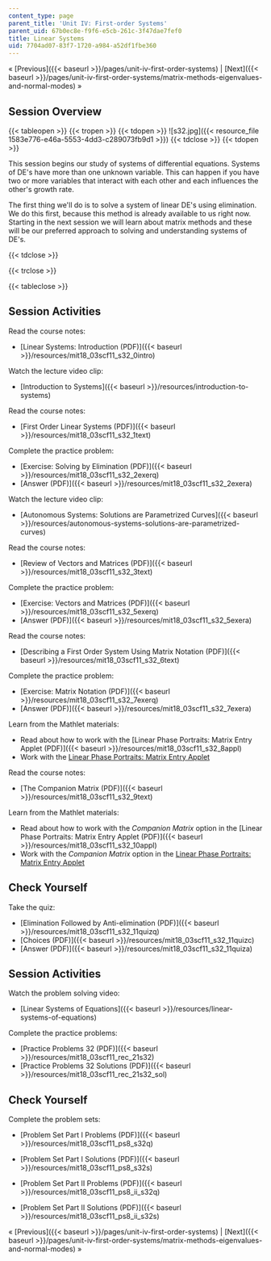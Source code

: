 ```yaml
---
content_type: page
parent_title: 'Unit IV: First-order Systems'
parent_uid: 67b0ec8e-f9f6-e5cb-261c-3f47dae7fef0
title: Linear Systems
uid: 7704ad07-83f7-1720-a984-a52df1fbe360
---
```


« [Previous]({{< baseurl >}}/pages/unit-iv-first-order-systems) | [Next]({{< baseurl >}}/pages/unit-iv-first-order-systems/matrix-methods-eigenvalues-and-normal-modes) »

Session Overview
----------------

{{< tableopen >}}
{{< tropen >}}
{{< tdopen >}}
![s32.jpg]({{< resource_file 1583e776-e46a-5553-4dd3-c289073fb9d1 >}})
{{< tdclose >}}
{{< tdopen >}}


This session begins our study of systems of differential equations. Systems of DE's have more than one unknown variable. This can happen if you have two or more variables that interact with each other and each influences the other's growth rate.

The first thing we'll do is to solve a system of linear DE's using elimination. We do this first, because this method is already available to us right now. Starting in the next session we will learn about matrix methods and these will be our preferred approach to solving and understanding systems of DE's.


{{< tdclose >}}

{{< trclose >}}

{{< tableclose >}}

Session Activities
------------------

Read the course notes:

*   [Linear Systems: Introduction (PDF)]({{< baseurl >}}/resources/mit18_03scf11_s32_0intro)

Watch the lecture video clip:

*   [Introduction to Systems]({{< baseurl >}}/resources/introduction-to-systems)

Read the course notes:

*   [First Order Linear Systems (PDF)]({{< baseurl >}}/resources/mit18_03scf11_s32_1text)

Complete the practice problem:

*   [Exercise: Solving by Elimination (PDF)]({{< baseurl >}}/resources/mit18_03scf11_s32_2exerq)
*   [Answer (PDF)]({{< baseurl >}}/resources/mit18_03scf11_s32_2exera)

Watch the lecture video clip:

*   [Autonomous Systems: Solutions are Parametrized Curves]({{< baseurl >}}/resources/autonomous-systems-solutions-are-parametrized-curves)

Read the course notes:

*   [Review of Vectors and Matrices (PDF)]({{< baseurl >}}/resources/mit18_03scf11_s32_3text)

Complete the practice problem:

*   [Exercise: Vectors and Matrices (PDF)]({{< baseurl >}}/resources/mit18_03scf11_s32_5exerq)
*   [Answer (PDF)]({{< baseurl >}}/resources/mit18_03scf11_s32_5exera)

Read the course notes:

*   [Describing a First Order System Using Matrix Notation (PDF)]({{< baseurl >}}/resources/mit18_03scf11_s32_6text)

Complete the practice problem:

*   [Exercise: Matrix Notation (PDF)]({{< baseurl >}}/resources/mit18_03scf11_s32_7exerq)
*   [Answer (PDF)]({{< baseurl >}}/resources/mit18_03scf11_s32_7exera)

Learn from the Mathlet materials:

*   Read about how to work with the [Linear Phase Portraits: Matrix Entry Applet (PDF)]({{< baseurl >}}/resources/mit18_03scf11_s32_8appl)
*   Work with the [Linear Phase Portraits: Matrix Entry Applet](/ans7870/18/18.03SC/linPhasePorMatrix.html "Open in a new window.")

Read the course notes:

*   [The Companion Matrix (PDF)]({{< baseurl >}}/resources/mit18_03scf11_s32_9text)

Learn from the Mathlet materials:

*   Read about how to work with the _Companion Matrix_ option in the [Linear Phase Portraits: Matrix Entry Applet (PDF)]({{< baseurl >}}/resources/mit18_03scf11_s32_10appl) 
*   Work with the _Companion Matrix_ option in the [Linear Phase Portraits: Matrix Entry Applet](/ans7870/18/18.03SC/linPhasePorMatrix.html "Open in a new window.")

Check Yourself
--------------

Take the quiz:

*   [Elimination Followed by Anti-elimination (PDF)]({{< baseurl >}}/resources/mit18_03scf11_s32_11quizq)
*   [Choices (PDF)]({{< baseurl >}}/resources/mit18_03scf11_s32_11quizc)
*   [Answer (PDF)]({{< baseurl >}}/resources/mit18_03scf11_s32_11quiza)

Session Activities
------------------

Watch the problem solving video:

*   [Linear Systems of Equations]({{< baseurl >}}/resources/linear-systems-of-equations)

Complete the practice problems:

*   [Practice Problems 32 (PDF)]({{< baseurl >}}/resources/mit18_03scf11_rec_21s32)
*   [Practice Problems 32 Solutions (PDF)]({{< baseurl >}}/resources/mit18_03scf11_rec_21s32_sol)

Check Yourself
--------------

Complete the problem sets:

*   [Problem Set Part I Problems (PDF)]({{< baseurl >}}/resources/mit18_03scf11_ps8_s32q)
*   [Problem Set Part I Solutions (PDF)]({{< baseurl >}}/resources/mit18_03scf11_ps8_s32s)
  
*   [Problem Set Part II Problems (PDF)]({{< baseurl >}}/resources/mit18_03scf11_ps8_ii_s32q)
*   [Problem Set Part II Solutions (PDF)]({{< baseurl >}}/resources/mit18_03scf11_ps8_ii_s32s)

« [Previous]({{< baseurl >}}/pages/unit-iv-first-order-systems) | [Next]({{< baseurl >}}/pages/unit-iv-first-order-systems/matrix-methods-eigenvalues-and-normal-modes) »